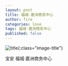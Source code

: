 ```yaml
---
layout: post
title: 福城·嘉洲商务中心
author: fire
categories: love 
tags: 福城·嘉洲商务中心
published: false
---
```


![title](https://image.sideproject.cn/titlex/title_007.jpg){:class="image-title"}

宝安 福城·嘉洲商务中心